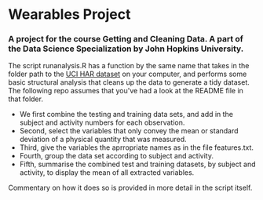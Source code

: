 # Wearables Project
### A project for the course Getting and Cleaning Data. A part of the Data Science Specialization by John Hopkins University.
 
The script runanalysis.R has a function by the same name that takes in the folder path to the [UCI HAR dataset](http://archive.ics.uci.edu/ml/datasets/Human+Activity+Recognition+Using+Smartphones) on your computer, and performs some basic structural analysis that cleans up the data to generate a tidy dataset. The following repo assumes that you've had a look at the README file in that folder. 

* We first combine the testing and training data sets, and add in the subject and activity numbers for each observation. 
* Second, select the variables that only convey the mean or standard deviation of a physical quantity that was measured. 
* Third, give the variables the aprropriate names as in the file features.txt. 
* Fourth, group the data set according to subject and activity. 
* Fifth, summarise the combined test and training datasets, by subject and activity, to display the mean of all extracted variables. 

Commentary on how it does so is provided in more detail in the script itself. 
 

